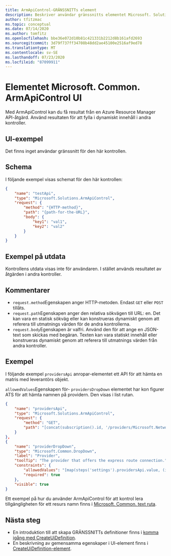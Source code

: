 ```yaml
---
title: ArmApiControl-GRÄNSSNITTs element
description: Beskriver användar gränssnitts elementet Microsoft. Solutions. ArmApiControl för Azure Portal. Används för att anropa API-åtgärder.
author: tfitzmac
ms.topic: conceptual
ms.date: 07/14/2020
ms.author: tomfitz
ms.openlocfilehash: bbe36e072d10b81c421331b2212d8b161afd2693
ms.sourcegitcommit: 3d79f737ff34708b48dd2ae45100e2516af9ed78
ms.translationtype: MT
ms.contentlocale: sv-SE
ms.lasthandoff: 07/23/2020
ms.locfileid: "87099911"
---
```

# <a name="microsoftcommonarmapicontrol-ui-element"></a>Elementet Microsoft. Common. ArmApiControl UI

Med ArmApiControl kan du få resultat från en Azure Resource Manager API-åtgärd. Använd resultaten för att fylla i dynamiskt innehåll i andra kontroller.

## <a name="ui-sample"></a>UI-exempel

Det finns inget användar gränssnitt för den här kontrollen.

## <a name="schema"></a>Schema

I följande exempel visas schemat för den här kontrollen:

```json
{
    "name": "testApi",
    "type": "Microsoft.Solutions.ArmApiControl",
    "request": {
        "method": "{HTTP-method}",
        "path": "{path-for-the-URL}",
        "body": {
            "key1": "val1",
            "key2": "val2"
        }
    }
}
```

## <a name="sample-output"></a>Exempel på utdata

Kontrollens utdata visas inte för användaren. I stället används resultatet av åtgärden i andra kontroller.

## <a name="remarks"></a>Kommentarer

- `request.method`Egenskapen anger HTTP-metoden. Endast `GET` eller `POST` tillåts.
- `request.path`Egenskapen anger den relativa sökvägen till URL: en. Det kan vara en statisk sökväg eller kan konstrueras dynamiskt genom att referera till utmatnings värden för de andra kontrollerna.
- `request.body`Egenskapen är valfri. Använd den för att ange en JSON-text som skickas med begäran. Texten kan vara statiskt innehåll eller konstrueras dynamiskt genom att referera till utmatnings värden från andra kontroller.

## <a name="example"></a>Exempel

I följande exempel `providersApi` anropar-elementet ett API för att hämta en matris med leverantörs objekt.

`allowedValues`Egenskapen för- `providersDropDown` elementet har kon figurer ATS för att hämta namnen på providern. Den visas i list rutan.

```json
{
    "name": "providersApi",
    "type": "Microsoft.Solutions.ArmApiControl",
    "request": {
        "method": "GET",
        "path": "[concat(subscription().id, '/providers/Microsoft.Network/expressRouteServiceProviders?api-version=2019-02-01')]"
    }
},
{
    "name": "providerDropDown",
    "type": "Microsoft.Common.DropDown",
    "label": "Provider",
    "toolTip": "The provider that offers the express route connection.",
    "constraints": {
        "allowedValues": "[map(steps('settings').providersApi.value, (item) => parse(concat('{\"label\":\"', item.name, '\",\"value\":\"', item.name, '\"}')))]",
        "required": true
    },
    "visible": true
}
```

Ett exempel på hur du använder ArmApiControl för att kontrol lera tillgängligheten för ett resurs namn finns i [Microsoft. Common. text ruta](microsoft-common-textbox.md).

## <a name="next-steps"></a>Nästa steg

* En introduktion till att skapa GRÄNSSNITTs definitioner finns i [komma igång med CreateUiDefinition](create-uidefinition-overview.md).
* En beskrivning av gemensamma egenskaper i UI-element finns i [CreateUiDefinition-element](create-uidefinition-elements.md).
